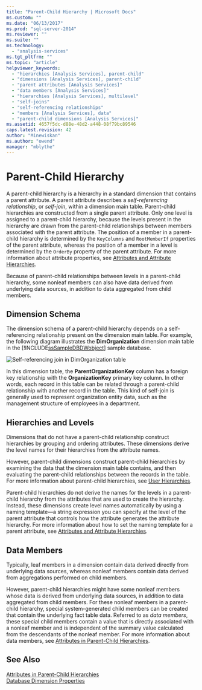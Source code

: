 ```yaml
---
title: "Parent-Child Hierarchy | Microsoft Docs"
ms.custom: ""
ms.date: "06/13/2017"
ms.prod: "sql-server-2014"
ms.reviewer: ""
ms.suite: ""
ms.technology: 
  - "analysis-services"
ms.tgt_pltfrm: ""
ms.topic: "article"
helpviewer_keywords: 
  - "hierarchies [Analysis Services], parent-child"
  - "dimensions [Analysis Services], parent-child"
  - "parent attributes [Analysis Services]"
  - "data members [Analysis Services]"
  - "hierarchies [Analysis Services], multilevel"
  - "self-joins"
  - "self-referencing relationships"
  - "members [Analysis Services], data"
  - "parent-child dimensions [Analysis Services]"
ms.assetid: 4657f5dc-d88e-48d2-a448-08f79bc89546
caps.latest.revision: 42
author: "Minewiskan"
ms.author: "owend"
manager: "mblythe"
---
```

# Parent-Child Hierarchy
  A parent-child hierarchy is a hierarchy in a standard dimension that contains a parent attribute. A parent attribute describes a *self-referencing relationship*, or *self-join*, within a dimension main table. Parent-child hierarchies are constructed from a single parent attribute. Only one level is assigned to a parent-child hierarchy, because the levels present in the hierarchy are drawn from the parent-child relationships between members associated with the parent attribute. The position of a member in a parent-child hierarchy is determined by the `KeyColumns` and `RootMemberIf` properties of the parent attribute, whereas the position of a member in a level is determined by the `OrderBy` property of the parent attribute. For more information about attribute properties, see [Attributes and Attribute Hierarchies](multidimensional-models-olap-logical-dimension-objects/attributes-and-attribute-hierarchies.md).  
  
 Because of parent-child relationships between levels in a parent-child hierarchy, some nonleaf members can also have data derived from underlying data sources, in addition to data aggregated from child members.  
  
## Dimension Schema  
 The dimension schema of a parent-child hierarchy depends on a self-referencing relationship present on the dimension main table. For example, the following diagram illustrates the **DimOrganization** dimension main table in the [!INCLUDE[ssSampleDBDWobject](../../includes/sssampledbdwobject-md.md)] sample database.  
  
 ![Self-referencing join in DimOrganization table](dev-guide/../media/dimorganization.gif "Self-referencing join in DimOrganization table")  
  
 In this dimension table, the **ParentOrganizationKey** column has a foreign key relationship with the **OrganizationKey** primary key column. In other words, each record in this table can be related through a parent-child relationship with another record in the table. This kind of self-join is generally used to represent organization entity data, such as the management structure of employees in a department.  
  
## Hierarchies and Levels  
 Dimensions that do not have a parent-child relationship construct hierarchies by grouping and ordering attributes. These dimensions derive the level names for their hierarchies from the attribute names.  
  
 However, parent-child dimensions construct parent-child hierarchies by examining the data that the dimension main table contains, and then evaluating the parent-child relationships between the records in the table. For more information about parent-child hierarchies, see [User Hierarchies](multidimensional-models-olap-logical-dimension-objects/user-hierarchies.md).  
  
 Parent-child hierarchies do not derive the names for the levels in a parent-child hierarchy from the attributes that are used to create the hierarchy. Instead, these dimensions create level names automatically by using a naming template—a string expression you can specify at the level of the parent attribute that controls how the attribute generates the attribute hierarchy. For more information about how to set the naming template for a parent attribute, see [Attributes and Attribute Hierarchies](multidimensional-models-olap-logical-dimension-objects/attributes-and-attribute-hierarchies.md).  
  
## Data Members  
 Typically, leaf members in a dimension contain data derived directly from underlying data sources, whereas nonleaf members contain data derived from aggregations performed on child members.  
  
 However, parent-child hierarchies might have some nonleaf members whose data is derived from underlying data sources, in addition to data aggregated from child members. For these nonleaf members in a parent-child hierarchy, special system-generated child members can be created that contain the underlying fact table data. Referred to as *data members*, these special child members contain a value that is directly associated with a nonleaf member and is independent of the summary value calculated from the descendants of the nonleaf member. For more information about data members, see [Attributes in Parent-Child Hierarchies](parent-child-dimension-attributes.md).  
  
## See Also  
 [Attributes in Parent-Child Hierarchies](parent-child-dimension-attributes.md)   
 [Database Dimension Properties](multidimensional-models-olap-logical-dimension-objects/database-dimension-properties.md)  
  
  